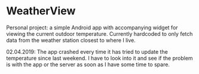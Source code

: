 # WeatherView
Personal project: a simple Android app with accompanying widget for viewing the current outdoor temperature. Currently hardcoded to only fetch data from the weather station closest to where I live.

02.04.2019: The app crashed every time it has tried to update the temperature since last weekend. I have to look into it and see if the problem is with the app or the server as soon as I have some time to spare.
